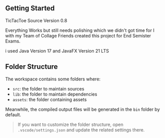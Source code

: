 ## Getting Started
TicTacToe 
Source Version 0.8

Everything Works but still needs polishing which we didn't got time for
I with my Team of Collage Friends created this project for End Semister Exams.

i used
Java Version 17 and JavaFX Version 21 LTS

## Folder Structure

The workspace contains some folders where:

- `src`: the folder to maintain sources
- `lib`: the folder to maintain dependencies
- `assets`: the folder containing assets

Meanwhile, the compiled output files will be generated in the `bin` folder by default.

> If you want to customize the folder structure, open `.vscode/settings.json` and update the related settings there.
